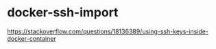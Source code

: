 # docker-ssh-import
https://stackoverflow.com/questions/18136389/using-ssh-keys-inside-docker-container


